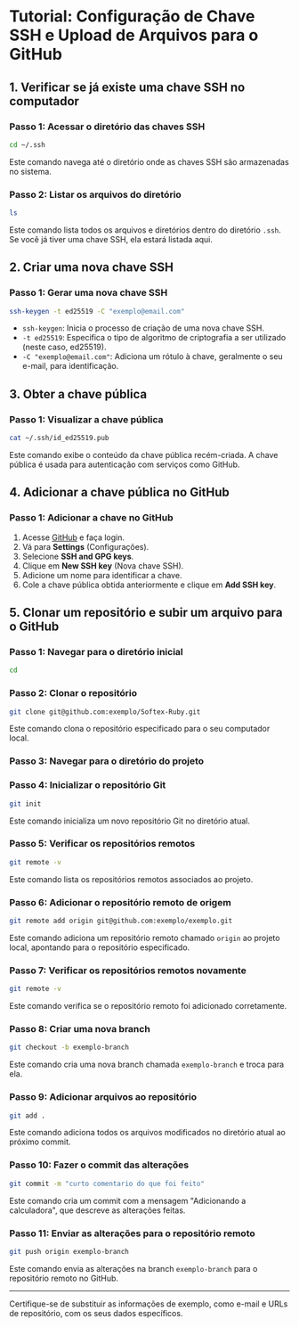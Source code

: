# Tutorial: Configuração de Chave SSH e Upload de Arquivos para o GitHub

## 1. Verificar se já existe uma chave SSH no computador

### Passo 1: Acessar o diretório das chaves SSH
```bash
cd ~/.ssh
```
Este comando navega até o diretório onde as chaves SSH são armazenadas no sistema.

### Passo 2: Listar os arquivos do diretório
```bash
ls
```
Este comando lista todos os arquivos e diretórios dentro do diretório `.ssh`. Se você já tiver uma chave SSH, ela estará listada aqui.

## 2. Criar uma nova chave SSH

### Passo 1: Gerar uma nova chave SSH
```bash
ssh-keygen -t ed25519 -C "exemplo@email.com"
```
- `ssh-keygen`: Inicia o processo de criação de uma nova chave SSH.
- `-t ed25519`: Especifica o tipo de algoritmo de criptografia a ser utilizado (neste caso, ed25519).
- `-C "exemplo@email.com"`: Adiciona um rótulo à chave, geralmente o seu e-mail, para identificação.

## 3. Obter a chave pública

### Passo 1: Visualizar a chave pública
```bash
cat ~/.ssh/id_ed25519.pub
```
Este comando exibe o conteúdo da chave pública recém-criada. A chave pública é usada para autenticação com serviços como GitHub.

## 4. Adicionar a chave pública no GitHub

### Passo 1: Adicionar a chave no GitHub
1. Acesse [GitHub](https://github.com) e faça login.
2. Vá para **Settings** (Configurações).
3. Selecione **SSH and GPG keys**.
4. Clique em **New SSH key** (Nova chave SSH).
5. Adicione um nome para identificar a chave.
6. Cole a chave pública obtida anteriormente e clique em **Add SSH key**.

## 5. Clonar um repositório e subir um arquivo para o GitHub

### Passo 1: Navegar para o diretório inicial
```bash
cd
```

### Passo 2: Clonar o repositório
```bash
git clone git@github.com:exemplo/Softex-Ruby.git
```
Este comando clona o repositório especificado para o seu computador local.

### Passo 3: Navegar para o diretório do projeto

### Passo 4: Inicializar o repositório Git
```bash
git init
```
Este comando inicializa um novo repositório Git no diretório atual.

### Passo 5: Verificar os repositórios remotos
```bash
git remote -v
```
Este comando lista os repositórios remotos associados ao projeto.

### Passo 6: Adicionar o repositório remoto de origem
```bash
git remote add origin git@github.com:exemplo/exemplo.git
```
Este comando adiciona um repositório remoto chamado `origin` ao projeto local, apontando para o repositório especificado.

### Passo 7: Verificar os repositórios remotos novamente
```bash
git remote -v
```
Este comando verifica se o repositório remoto foi adicionado corretamente.

### Passo 8: Criar uma nova branch
```bash
git checkout -b exemplo-branch
```
Este comando cria uma nova branch chamada `exemplo-branch` e troca para ela.

### Passo 9: Adicionar arquivos ao repositório
```bash
git add .
```
Este comando adiciona todos os arquivos modificados no diretório atual ao próximo commit.

### Passo 10: Fazer o commit das alterações
```bash
git commit -m "curto comentario do que foi feito"
```
Este comando cria um commit com a mensagem "Adicionando a calculadora", que descreve as alterações feitas.

### Passo 11: Enviar as alterações para o repositório remoto
```bash
git push origin exemplo-branch
```
Este comando envia as alterações na branch `exemplo-branch` para o repositório remoto no GitHub.

---

Certifique-se de substituir as informações de exemplo, como e-mail e URLs de repositório, com os seus dados específicos.
